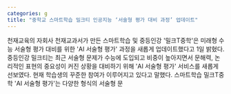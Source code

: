 ```yaml
---
categories: g
title: "중학교 스마트학습 밀크티 인공지능 ‘서술형 평가 대비 과정’ 업데이트"
---
```

천재교육의 자회사 천재교과서가 만든 스마트학습 및 중등인강 &#39;밀크T중학&#39;은 미래형 수능 서술형 평가 대비를 위한 &#39;AI 서술형 평가&#39; 과정을 새롭게 업데이트했다고 1일 밝혔다.중등인강 밀크티는 최근 서술형 문제가 수능에 도입되고 비중이 높아지면서 문해력, 논리적인 표현의 중요성이 커진 상황을 대비하기 위해 &#39;AI 서술형 평가&#39; 서비스를 새롭게 선보였다. 현재 학습생의 꾸준한 참여가 이루어지고 있다고 말했다. 스마트학습 밀크T중학 &#39;AI 서술형 평가&#39;는 다양한 형식의 서술형 문